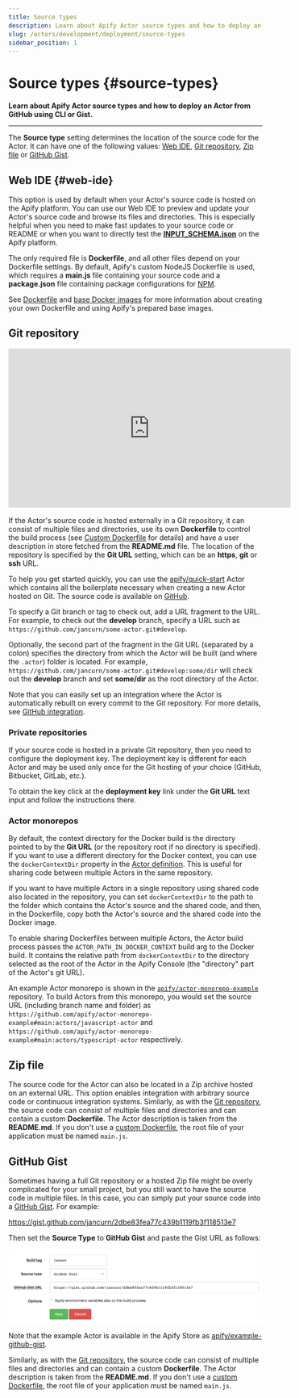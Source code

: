 ```yaml
---
title: Source types
description: Learn about Apify Actor source types and how to deploy an Actor from GitHub using CLI or Gist.
slug: /actors/development/deployment/source-types
sidebar_position: 1
---
```


# Source types {#source-types}

**Learn about Apify Actor source types and how to deploy an Actor from GitHub using CLI or Gist.**

---

The **Source type** setting determines the location of the source code for the Actor. It can have one of the following values: [Web IDE](#web-ide), [Git repository](#git-repository), [Zip file](#zip-file) or [GitHub Gist](#github-gist).

## Web IDE {#web-ide}

This option is used by default when your Actor's source code is hosted on the Apify platform. You can use our Web IDE to preview and update your Actor's source code and browse its files and directories. This is especially helpful when you need to make fast updates to your source code or README or when you want to directly test the [**INPUT_SCHEMA.json**](../actor_definition/input_schema/index.md) on the Apify platform.

The only required file is **Dockerfile**, and all other files depend on your Dockerfile settings. By default, Apify's custom NodeJS Dockerfile is used, which requires a **main.js** file containing your source code and a **package.json** file containing package configurations for [NPM](https://www.npmjs.com/).

See [Dockerfile](../actor_definition/docker.md#custom-dockerfile) and [base Docker images](../actor_definition/docker.md#base-docker-images) for more information about creating your own Dockerfile and using Apify's prepared base images.

## [](#git-repository)Git repository

<iframe width="560" height="315" src="https://www.youtube-nocookie.com/embed/NEzT_p_RE1Q" title="YouTube video player" frameborder="0" allow="accelerometer; autoplay; clipboard-write; encrypted-media; gyroscope; picture-in-picture; web-share" allowfullscreen></iframe>

If the Actor's source code is hosted externally in a Git repository, it can consist of multiple files and directories, use its own **Dockerfile** to control the build process (see [Custom Dockerfile](../actor_definition/docker.md#custom-dockerfile) for details) and have a user description in store fetched from the <strong>README.md</strong> file. The location of the repository is specified by the **Git URL** setting, which can be an **https**, **git** or **ssh** URL.

[//]: # (TODO: It's pretty outdated, we should probably update the Actor too)
To help you get started quickly, you can use the [apify/quick-start](https://apify.com/apify/quick-start) Actor which contains all the boilerplate necessary when creating a new Actor hosted on Git. The source code is available on [GitHub](https://github.com/apify/actor-quick-start).

To specify a Git branch or tag to check out, add a URL fragment to the URL. For example, to check out the **develop** branch, specify a URL such as `https://github.com/jancurn/some-actor.git#develop`.

Optionally, the second part of the fragment in the Git URL (separated by a colon) specifies the directory from which the Actor will be built (and where the `.actor`) folder is located. For example, `https://github.com/jancurn/some-actor.git#develop:some/dir` will check out the **develop** branch and set **some/dir** as the root directory of the Actor.

Note that you can easily set up an integration where the Actor is automatically rebuilt on every commit to the Git repository. For more details, see [GitHub integration](../../../integrations/programming/github.md).

### [](#private-repositories)Private repositories

If your source code is hosted in a private Git repository, then you need to configure the deployment key. The deployment key is different for each Actor and may be used only once for the Git hosting of your choice (GitHub, Bitbucket, GitLab, etc.).

To obtain the key click at the **deployment key** link under the **Git URL** text input and follow the instructions there.

### [](#actor-monorepos)Actor monorepos

By default, the context directory for the Docker build is the directory pointed to by the **Git URL** (or the repository root if no directory is specified). If you want to use a different directory for the Docker context, you can use the `dockerContextDir` property in the [Actor definition](../actor_definition/actor_json.md). This is useful for sharing code between multiple Actors in the same repository.

If you want to have multiple Actors in a single repository using shared code also located in the repository, you can set `dockerContextDir` to the path to the folder which contains the Actor's source and the shared code, and then, in the Dockerfile, copy both the Actor's source and the shared code into the Docker image.

To enable sharing Dockerfiles between multiple Actors, the Actor build process passes the `ACTOR_PATH_IN_DOCKER_CONTEXT` build arg to the Docker build.
It contains the relative path from `dockerContextDir` to the directory selected as the root of the Actor in the Apify Console (the "directory" part of the Actor's git URL).

An example Actor monorepo is shown in the [`apify/actor-monorepo-example`](https://github.com/apify/actor-monorepo-example) repository. To build Actors from this monorepo, you would set the source URL (including branch name and folder) as `https://github.com/apify/actor-monorepo-example#main:actors/javascript-actor` and `https://github.com/apify/actor-monorepo-example#main:actors/typescript-actor` respectively.

## [](#zip-file)Zip file

The source code for the Actor can also be located in a Zip archive hosted on an external URL. This option enables integration with arbitrary source code or continuous integration systems. Similarly, as with the [Git repository](#git-repository), the source code can consist of multiple files and directories and can contain a custom **Dockerfile**. The Actor description is taken from the <strong>README.md</strong>. If you don't use a [custom Dockerfile](../actor_definition/docker.md#custom-dockerfile), the root file of your application must be named `main.js`.

## [](#github-gist)GitHub Gist

Sometimes having a full Git repository or a hosted Zip file might be overly complicated for your small project, but you still want to have the source code in multiple files. In this case, you can simply put your source code into a [GitHub Gist](https://gist.github.com/). For example:

[//]: # (TODO: It's pretty outdated, we should probably update the Actor too)
https://gist.github.com/jancurn/2dbe83fea77c439b1119fb3f118513e7

Then set the **Source Type** to **GitHub Gist** and paste the Gist URL as follows:

![GitHub Gist settings](./images/source-types-gist-settings.png)

Note that the example Actor is available in the Apify Store as [apify/example-github-gist](https://apify.com/apify/example-github-gist).

Similarly, as with the [Git repository](#git-repository), the source code can consist of multiple files and directories and can contain a custom **Dockerfile**. The Actor description is taken from the <strong>README.md</strong>. If you don't use a [custom Dockerfile](../actor_definition/docker.md#custom-dockerfile), the root file of your application must be named `main.js`.
